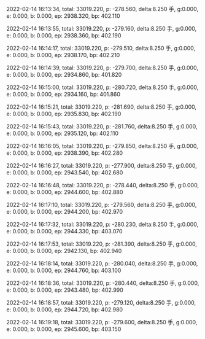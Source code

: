 2022-02-14 16:13:34, total: 33019.220, p: -278.560, delta:8.250 手, g:0.000, e: 0.000, b: 0.000, ep: 2938.320, bp: 402.110

2022-02-14 16:13:55, total: 33019.220, p: -279.160, delta:8.250 手, g:0.000, e: 0.000, b: 0.000, ep: 2938.360, bp: 402.190

2022-02-14 16:14:17, total: 33019.220, p: -279.510, delta:8.250 手, g:0.000, e: 0.000, b: 0.000, ep: 2938.170, bp: 402.210

2022-02-14 16:14:39, total: 33019.220, p: -279.700, delta:8.250 手, g:0.000, e: 0.000, b: 0.000, ep: 2934.860, bp: 401.820

2022-02-14 16:15:00, total: 33019.220, p: -280.720, delta:8.250 手, g:0.000, e: 0.000, b: 0.000, ep: 2934.160, bp: 401.860

2022-02-14 16:15:21, total: 33019.220, p: -281.690, delta:8.250 手, g:0.000, e: 0.000, b: 0.000, ep: 2935.830, bp: 402.190

2022-02-14 16:15:43, total: 33019.220, p: -281.760, delta:8.250 手, g:0.000, e: 0.000, b: 0.000, ep: 2935.120, bp: 402.110

2022-02-14 16:16:05, total: 33019.220, p: -279.850, delta:8.250 手, g:0.000, e: 0.000, b: 0.000, ep: 2938.390, bp: 402.280

2022-02-14 16:16:27, total: 33019.220, p: -277.900, delta:8.250 手, g:0.000, e: 0.000, b: 0.000, ep: 2943.540, bp: 402.680

2022-02-14 16:16:48, total: 33019.220, p: -278.440, delta:8.250 手, g:0.000, e: 0.000, b: 0.000, ep: 2944.600, bp: 402.880

2022-02-14 16:17:10, total: 33019.220, p: -279.560, delta:8.250 手, g:0.000, e: 0.000, b: 0.000, ep: 2944.200, bp: 402.970

2022-02-14 16:17:32, total: 33019.220, p: -280.230, delta:8.250 手, g:0.000, e: 0.000, b: 0.000, ep: 2944.330, bp: 403.070

2022-02-14 16:17:53, total: 33019.220, p: -281.390, delta:8.250 手, g:0.000, e: 0.000, b: 0.000, ep: 2942.130, bp: 402.940

2022-02-14 16:18:14, total: 33019.220, p: -280.040, delta:8.250 手, g:0.000, e: 0.000, b: 0.000, ep: 2944.760, bp: 403.100

2022-02-14 16:18:36, total: 33019.220, p: -280.440, delta:8.250 手, g:0.000, e: 0.000, b: 0.000, ep: 2943.480, bp: 402.990

2022-02-14 16:18:57, total: 33019.220, p: -279.120, delta:8.250 手, g:0.000, e: 0.000, b: 0.000, ep: 2944.720, bp: 402.980

2022-02-14 16:19:18, total: 33019.220, p: -279.600, delta:8.250 手, g:0.000, e: 0.000, b: 0.000, ep: 2945.600, bp: 403.150